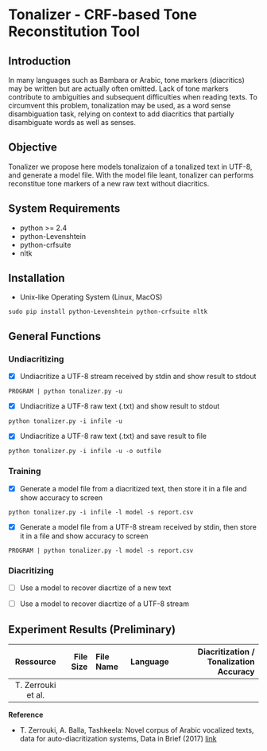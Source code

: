 # Tonalizer - CRF-based Tone Reconstitution Tool

## Introduction

In many languages such as Bambara or Arabic, tone markers (diacritics) may be written but are actually often omitted. Lack of tone markers contribute to ambiguities and subsequent difficulties when reading texts. To circumvent this problem, tonalization may be used, as a word sense disambiguation task, relying on context to add diacritics that partially disambiguate words as well as senses.


## Objective

Tonalizer we propose here models tonalizaion of a tonalized text in UTF-8, and generate a model file. With the model file leant, tonalizer can performs reconstitue tone markers of a new raw text without diacritics. 
	
## System Requirements
* python >= 2.4
* python-Levenshtein
* python-crfsuite
* nltk

## Installation

* Unix-like Operating System (Linux, MacOS)
```
sudo pip install python-Levenshtein python-crfsuite nltk
```


## General Functions
### Undiacritizing
- [x] Undiacritize a UTF-8 stream received by stdin and show result to stdout
```
PROGRAM | python tonalizer.py -u
```
- [x] Undiacritize a UTF-8 raw text (.txt) and show result to stdout
```
python tonalizer.py -i infile -u
```
- [x] Undiacritize a UTF-8 raw text (.txt) and save result to file
```
python tonalizer.py -i infile -u -o outfile
```

### Training
- [x] Generate a model file from a diacritized text, then store it in a file and show accuracy to screen

```
python tonalizer.py -i infile -l model -s report.csv
```
- [x] Generate a model file from a UTF-8 stream received by stdin, then store it in a file and show accuracy to screen
```
PROGRAM | python tonalizer.py -l model -s report.csv
```

### Diacritizing
- [ ] Use a model to recover diacrtize of a new text
- [ ] Use a model to recover diacrtize of a UTF-8 stream


## Experiment Results (Preliminary)

|          Ressource | File Size | File Name | Language | Diacritization / Tonalization Accuracy |
|:------------------:|----------:|:----------|:--------:|---------------------------------------:|
| T. Zerrouki et al. |           |           |          |                                        |

**Reference**

* T. Zerrouki, A. Balla, Tashkeela: Novel corpus of Arabic vocalized texts, data for auto-diacritization systems, Data in Brief (2017) <a href="https://sourceforge.net/projects/tashkeela/" target="_blank">link</a>
